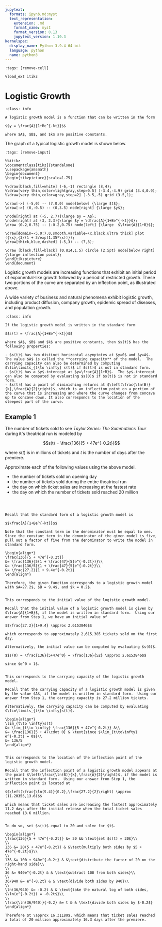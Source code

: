 ```yaml
---
jupytext:
  formats: ipynb,md:myst
  text_representation:
    extension: .md
    format_name: myst
    format_version: 0.13
    jupytext_version: 1.10.3
kernelspec:
  display_name: Python 3.9.4 64-bit
  language: python
  name: python3
---
```


```{code-cell}
:tags: [remove-cell]

%load_ext itikz
```

# Logistic Growth

```{admonition} Definition of Logistic Growth
:class: info

A logistic growth model is a function that can be written in the form 

$$y = \frac{A}{1+Be^{-kt}}$$

where $A$, $B$, and $k$ are positive constants.  
```

The graph of a typical logistic growth model is shown below.

```{code-cell}
:tags: [remove-input]

%%itikz
\documentclass[tikz]{standalone}
\usepackage{amsmath}
\begin{document}
\begin{tikzpicture}[scale=1.75]

%\draw[black,fill=white] (-6,-1) rectangle (8,4);
%\draw[very thin,color=lightgray,step=0.5] (-3.4,-4.9) grid (3.4,0.9);
%\draw[very thin,color=gray,step=2] (-3.5,-5) grid (3.5,1);

\draw[->] (-5,0) -- (7.0,0) node[below] {\large $t$};
\draw[->] (0,-0.5) -- (0,3.5) node[right] {\large $y$};
       
\node[right] at (-5, 2.7){\large $y = A$};
\node[right] at (3, 2.3){\large $y = \dfrac{A}{1+Be^{-kt}}$};
\draw (0.2,0.75) -- (-0.2,0.75) node[left] {\large  $\frac{A}{1+B}$};

\draw[domain=-5.0:7.0,smooth,variable=\x,black,ultra thick] plot ({\x},{3/(1 + 3/exp(1.35*\x))});
\draw[thick,blue,dashed] (-5,3) -- (7,3);

\draw [black,fill=black] (0.814,1.5) circle (2.5pt) node[below right] {\large inflection point};
\end{tikzpicture}
\end{document}
```

Logistic growth models are increasing functions that exhibit an initial period of exponential-like growth followed by a period of restricted growth.  These two portions of the curve are separated by an inflection point, as illustrated above.

A wide variety of business and natural phenomena exhibit logistic growth, including product diffusion, company growth, epidemic spread of diseases, and population growth.


```{admonition} Properties of Logistic Growth Models
:class: info

If the logistic growth model is written in the standard form 

$$s(t) = \frac{A}{1+Be^{-kt}}$$

where $A$, $B$ and $k$ are positive constants, then $s(t)$ has the following properties:

- $s(t)$ has two distinct horizontal asymptotes at $y=0$ and $y=A$.  The value $A$ is called the **carrying capacity** of the model.  The carrying capacity can also be determined by computing $\lim\limits_{t\to \infty} s(t)$ if $s(t)$ is not in standard form.
- $s(t)$ has a $y$-intercept at $y=\frac{A}{1+B}$.  The $y$-intercept can also be computed by evaluating $s(0)$ if $s(t)$ is not in standard form.
- $s(t)$ has a point of diminishing returns at $\left(\frac{\ln(B)}{k},\frac{A}{2}\right)$, which is an inflection point on a portion of the curve that is increasing and where the curve changes from concave up to concave down. It also corresponds to the location of the steepest part of the curve.  
```


## Example 1

The number of tickets sold to see *Taylor Series: The Summations Tour* during it's theatrical run is modeled by 

$$s(t) = \frac{136}{5 + 47e^{-0.2t}}$$

where $s(t)$ is in millions of tickets and $t$ is the number of days after the premiere.

Approximate each of the following values using the above model.
- the number of tickets sold on opening day
- the number of tickets sold during the entire theatrical run
- the day on which ticket sales are increasing at the fastest rate
- the day on which the number of tickets sold reached 20 million

<br>

```{dropdown} **Step 1:** &nbsp; Write the logistic growth model in the standard form.

Recall that the standard form of a logistic growth model is

$$\frac{A}{1+Be^{-kt}}$$

Note that the constant term in the denominator must be equal to one.  Since the constant term in the denominator of the given model is five, pull out a factor of five from the denominator to write the model in standard form.

\begin{align*}
\frac{136}{5 + 47e^{-0.2t}} 
&= \frac{136}{5(1 + \frac{47}{5}e^{-0.2t})}\\
&= \frac{136/5}{1 + \frac{47}{5}e^{-0.2t}}\\
&= \frac{27.2}{1 + 9.4e^{-0.2t}}
\end{align*}

Therefore, the given function corresponds to a logistic growth model with $A=27.2$, $B = 9.4$, and $k = 0.2$.
```

```{dropdown} **Step 2:** &nbsp; Compute the number of tickets sold on opening day.

This corresponds to the initial value of the logistic growth model.

Recall that the initial value of a logistic growth model is given by $\frac{A}{1+B}$, if the model is written in standard form.  Using our answer from Step 1, we have an initial value of 

$$\frac{27.2}{1+9.4} \approx 2.6153846$$

which corresponds to approximately 2,615,385 tickets sold on the first day.

Alternatively, the initial value can be computed by evaluating $s(0)$.

$$s(0) = \frac{136}{5+47e^0} = \frac{136}{52} \approx 2.6153846$$

since $e^0 = 1$.
```


```{dropdown} **Step 3:** &nbsp; Compute the number of tickets sold during the entire theatrical run. 

This corresponds to the carrying capacity of the logistic growth model.

Recall that the carrying capacity of a logistic growth model is given by the value $A$, if the model is written in standard form.  Using our answer from Step 1, the carrying capacity is 27.2 million tickets.

Alternatively, the carrying capacity can be computed by evaluating $\lim\limits_{t\to \infty}s(t)$.

\begin{align*}
\lim_{t\to \infty}s(t)
&= \lim_{t\to \infty} \frac{136}{5 + 47e^{-0.2t}} &\\
&= \frac{136}{5 + 47\cdot 0} & \text{since $\lim_{t\to\infty} e^{-0.2t} = 0$}\\
&= 136/5
\end{align*} 
```

```{dropdown} **Step 4:** &nbsp; Determine the day on which tickets sales are increasing at the fastest rate.

This corresponds to the location of the inflection point of the logistic growth model.

Recall that the inflection point of a logistic growth model appears at the point $\left(\frac{\ln(B)}{k},\frac{A}{2}\right)$, if the model is written in standard form.  Using our answer from Step 1, the inflection point is located at

$$\left(\frac{\ln(9.4)}{0.2},\frac{27.2}{2}\right) \approx (11.20355,13.6)$$

which means that ticket sales are increasing the fastest approximately 11.2 days after the initial release when the total ticket sales reached 13.6 million.
```


```{dropdown} **Step 5:** &nbsp; Determine the day on which the number of tickets sold reached 20 million.

To do so, set $s(t)$ equal to 20 and solve for $t$.

\begin{align*}
\frac{136}{5 + 47e^{-0.2t}} &= 20 && \text{set $s(t) = 20$}\\
\\
136 &= 20(5 + 47e^{-0.2t}) & &\text{multiply both sides by $5 + 47e^{-0.2t}$}\\
\\
136 &= 100 + 940e^{-0.2t} & &\text{distribute the factor of 20 on the right-hand side}\\
\\
36 &= 940e^{-0.2t} & & \text{subtract 100 from both sides}\\
\\
36/940 &= e^{-0.2t} & & \text{divide both sides by 940}\\
\\
\ln(36/940) &= -0.2t & & \text{take the natural log of both sides, $\ln(e^{-0.2t}) = -0.2t$}\\
\\
\frac{\ln(36/940)}{-0.2} &= t & & \text{divide both sides by $-0.2$}
\end{align*}

Therefore $t \approx 16.31180$, which means that ticket sales reached a total of 20 million approximately 16.3 days after the premiere.
```
